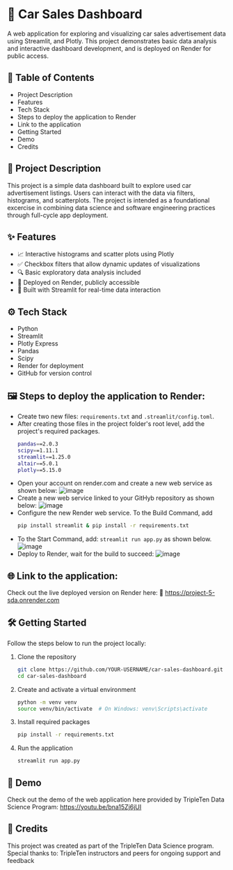 # 🚗 Car Sales Dashboard
A web application for exploring and visualizing car sales advertisement data using Streamlit, and Plotly. This project demonstrates basic data analysis and interactive dashboard development, and is deployed on Render for public access. 

## 📜 Table of Contents
  - Project Description
  - Features
  - Tech Stack
  - Steps to deploy the application to Render
  - Link to the application
  - Getting Started
  - Demo
  - Credits

## 🧾 Project Description
This project is a simple data dashboard built to explore used car advertisement listings. Users can interact with the data via filters, histograms, and scatterplots. The project is intended as a foundational excercise in combining data science and software engineering practices through full-cycle app deployment. 

## ✨ Features
- 📈 Interactive histograms and scatter plots using Plotly
- ✅ Checkbox filters that allow dynamic updates of visualizations
- 🔍 Basic exploratory data analysis included
- 🚀 Deployed on Render, publicly accessible
- 🧠 Built with Streamlit for real-time data interaction

## ⚙️ Tech Stack
  - Python
  - Streamlit
  - Plotly Express
  - Pandas
  - Scipy
  - Render for deployment 
  - GitHub for version control

## 🖼 Steps to deploy the application to Render:
- Create two new files: `requirements.txt` and `.streamlit/config.toml`.
- After creating those files in the project folder's root level, add the project's required packages.
  ```bash
  pandas==2.0.3
  scipy==1.11.1
  streamlit==1.25.0
  altair==5.0.1
  plotly==5.15.0
- Open your account on render.com and create a new web service as shown below:
  ![image](https://github.com/user-attachments/assets/b0f7dd85-f9b2-467f-90b5-92137a29f343)
- Create a new web service linked to your GitHyb repository as shown below:
  ![image](https://github.com/user-attachments/assets/8b058c44-9b98-48fa-9b0a-5a7e2eaa3e05)
- Configure the new Render web service. To the Build Command, add
  ```bash
  pip install streamlit & pip install -r requirements.txt
- To the Start Command, add: `streamlit run app.py` as shown below.
  ![image](https://github.com/user-attachments/assets/5f4112c0-6044-45ee-b7cf-a9e601b47ca3)
- Deploy to Render, wait for the build to succeed:
  ![image](https://github.com/user-attachments/assets/731dfe17-8d86-40d0-9f4d-7a7f3cc38680)

## 🌐 Link to the application:
Check out the live deployed version on Render here:
🔗 https://project-5-sda.onrender.com

## 🛠 Getting Started
Follow the steps below to run the project locally:
  1. Clone the repository
     ```bash
     git clone https://github.com/YOUR-USERNAME/car-sales-dashboard.git
     cd car-sales-dashboard
  2. Create and activate a virtual environment
     ```bash
     python -m venv venv
     source venv/bin/activate  # On Windows: venv\Scripts\activate
  3. Install required packages
     ```bash
     pip install -r requirements.txt
  4. Run the application
     ```bash
     streamlit run app.py

## 🚀 Demo
Check out the demo of the web application here provided by TripleTen Data Science Program: https://youtu.be/bna15Zj6jUI 

## 🤝 Credits
This project was created as part of the TripleTen Data Science program. Special thanks to:
TripleTen instructors and peers for ongoing support and feedback




